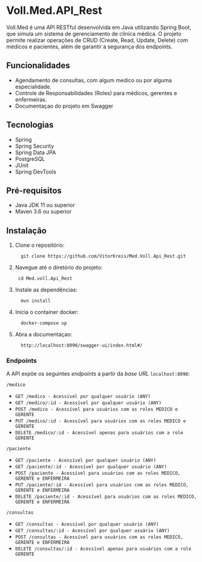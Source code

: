 ﻿# Voll.Med.API_Rest 
Voll.Med é uma API RESTful desenvolvida em Java utilizando Spring Boot, que simula um sistema de gerenciamento de clínica médica. O
projeto permite realizar operações de CRUD (Create, Read, Update, Delete) com médicos e pacientes, além de garantir a segurança dos endpoints.

## Funcionalidades
- Agendamento de consultas, com algum medico ou por alguma especialidade.
- Controle de Responsabilidades (Roles) para médicos, gerentes e enfermeiras.
- Documentaçao do projeto em Swagger


## Tecnologias
- Spring
- Spring Security
- Spring Data JPA
- PostgreSQL
- JUnit
- Spring DevTools

## Pré-requisitos
- Java JDK 11 ou superior
- Maven 3.6 ou superior

## Instalação
1. Clone o repositório:
     ```
       git clone https://github.com/VitorKreis/Med.Voll.Api_Rest.git
     ```
2. Navegue até o diretório do projeto:
      ```
       cd Med.voll.Api_Rest
     ```
3. Instale as dependências:
     ```
       mvn install
     ```
4. Inicia o container docker:
     ```
       docker-compose up
     ```
5. Abra a documentaçao:
     ```
       http://localhost:8090/swagger-ui/index.html#/
     ```

### Endpoints

A API expõe os seguintes *endpoints* a partir da *base URL* `localhost:8090`:

`/medico`
* `GET /medico - Acessível por qualquer usuário (ANY)`
* `GET /medico/:id - Acessível por qualquer usuário (ANY)`
* `POST /medico - Acessível para usuários com as roles MEDICO e GERENTE`
* `PUT /medico/:id - Acessível para usuários com as roles MEDICO e GERENTE`
* `DELETE /medico/:id - Acessível apenas para usuários com a role GERENTE`

`/paciente`
* `GET /paciente - Acessível por qualquer usuário (ANY)`
* `GET /paciente/:id - Acessível por qualquer usuário (ANY)`
* `POST /paciente - Acessível para usuários com as roles MEDICO, GERENTE e ENFERMEIRA`
* `PUT /paciente/:id - Acessível para usuários com as roles MEDICO, GERENTE e ENFERMEIRA`
* `DELETE /paciente/:id - Acessível para usuários com as roles MEDICO, GERENTE e ENFERMEIRA`

`/consultas`
* `GET /consultas - Acessível por qualquer usuário (ANY)`
* `GET /consultas/:id - Acessível por qualquer usuário (ANY)`
* `POST /consultas - Acessível para usuários com as roles MEDICO, GERENTE e ENFERMEIRA`
* `DELETE /consultas/:id - Acessível apenas para usuários com a role GERENTE`
